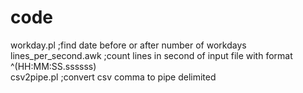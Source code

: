 # code

workday.pl  ;find date before or after number of workdays  
lines_per_second.awk  ;count lines in second of input file with format ^(HH:MM:SS.ssssss)  
csv2pipe.pl  ;convert csv comma to pipe delimited  
